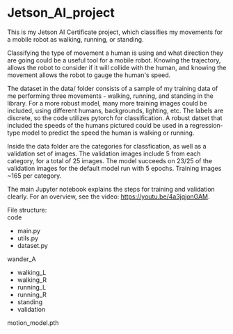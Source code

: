 # Jetson_AI_project
This is my Jetson AI Certificate project, which classifies my movements for a mobile robot as walking, running, or standing.

Classifying the type of movement a human is using and what direction they are going could be a useful tool for a mobile robot. Knowing the trajectory, allows the robot to consider if it will collide with the human, and knowing the movement allows the robot to gauge the human's speed.

The dataset in the data/ folder consists of a sample of my training data of me performing three movements - walking, running, and standing in the library. For a more robust model, many more training images could be included, using different humans, backgrounds, lighting, etc. The labels are discrete, so the code utilizes pytorch for classification. A robust datset that included the speeds of the humans pictured could be used in a regression-type model to predict the speed the human is walking or running.

Inside the data folder are the categories for classfication, as well as a validation set of images. The validation images include 5 from each category, for a total of 25 images. The model succeeds on 23/25 of the validation images for the default model run with 5 epochs. Training images ~165 per category.

The main Jupyter notebook explains the steps for training and validation clearly. For an overview, see the video: https://youtu.be/4a3jqjonGAM.

File structure: <br/> 
code
<ul> 
     <li>main.py <br/> </li>
     <li>utils.py <br/> </li>
     <li>dataset.py <br/> </li>
</ul>
wander_A 
<ul>
       <li>walking_L  <br/> </li> 
       <li>walking_R <br/> </li>
       <li>running_L <br/> </li>
       <li>running_R <br/> </li>
       <li>standing <br/> </li>
       <li>validation <br/> </li>
</ul>
motion_model.pth 

